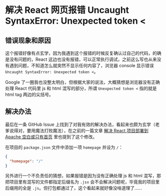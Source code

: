 # 解决 React 网页报错 Uncaught SyntaxError: Unexpected token <

## 错误现象和原因

这个报错好像有点玄学，因为我遇到这个报错的时候反复确认过自己的代码，的确是没有问题的，React 这边也没有报错，可以正常执行调试，之前这么写也从来没有遇到问题，不知道怎么就突然不显示任何内容了，浏览器 console 显示错误 `Uncaught SyntaxError: Unexpected token <`。

Google 了一圈我也没整太明白，但根据大家的说法，大概猜想是浏览器没有正确处理 React 代码里 js 和 html 混写的部分，所谓 `Unexpected token <` 指的就是 html tag 两边的尖括号。

## 解决办法

最后在一条 GitHub Issue 上找到了对我有效的解决办法，看起来也颇为玄学（老爹说得对，要用魔法打败魔法），在之前的一篇文章 [解决 React 项目部署到 Apache 空白或只有首页](https://purple4pur.com/post/15) 里也提到了这个修改。

在项目的 `package.json` 文件中添加一项 `homepage` 并设为 `/`：

```json
{
  "homepage": "/"
}
```

另外进行一个不负责任的猜想，如果报错是因为没有正确处理 js 和 html 混写，那把项目里有混写的文件都指定后缀名为 `.jsx` 会不会解决问题呢，毕竟我的项目里后缀用的全是 `.js`。但打包都通过了，这个看起来就好像没啥道理了……
